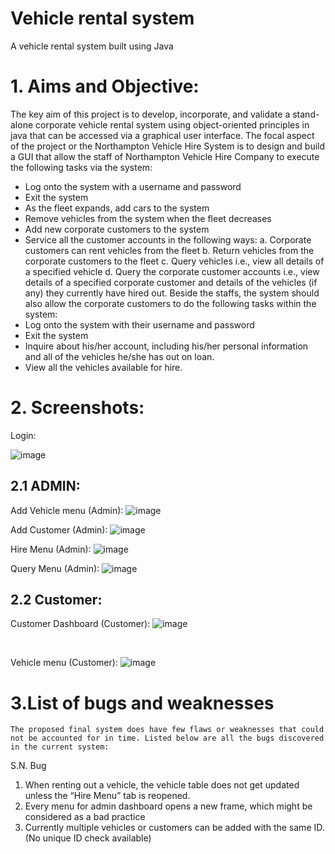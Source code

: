 # Vehicle rental system
A vehicle rental system built using Java

# 1. Aims and Objective:
The key aim of this project is to develop, incorporate, and validate a stand-alone corporate vehicle rental system using object-oriented principles in java that can be accessed via a graphical user interface.
The focal aspect of the project or the Northampton Vehicle Hire System is to design and build a GUI that allow the staff of Northampton Vehicle Hire Company to execute the following tasks via the system:
-	Log onto the system with a username and password
-	Exit the system
-	As the fleet expands, add cars to the system
-	Remove vehicles from the system when the fleet decreases
-	Add new corporate customers to the system
-	Service all the customer accounts in the following ways:
a.	Corporate customers can rent vehicles from the fleet
b.	Return vehicles from the corporate customers to the fleet
c.	Query vehicles i.e., view all details of a specified vehicle
d.	Query the corporate customer accounts i.e., view details of a specified corporate customer and details of the vehicles (if any) they currently have hired out.
Beside the staffs, the system should also allow the corporate customers to do the following tasks within the system:
-	Log onto the system with their username and password
-	Exit the system
-	Inquire about his/her account, including his/her personal information and all of the vehicles he/she has out on loan.
-	View all the vehicles available for hire.

# 2. Screenshots:

Login:
 
![image](https://user-images.githubusercontent.com/61860925/181877047-0a784256-527a-46cc-b8ae-492eff69783f.png)


  ## 2.1 ADMIN:
 
Add Vehicle menu (Admin): 
![image](https://user-images.githubusercontent.com/61860925/181877065-2299d941-82f6-4ee7-a595-fbc4ca18fd59.png)


Add Customer (Admin): 
  ![image](https://user-images.githubusercontent.com/61860925/181877073-43418df6-4782-45f3-a3a8-4bf1a76c7a26.png)



Hire Menu (Admin): 
![image](https://user-images.githubusercontent.com/61860925/181877082-c7b60029-0359-4643-9ac7-f889ebac9eea.png)


Query Menu (Admin):
![image](https://user-images.githubusercontent.com/61860925/181877089-0c66de12-eeac-4193-bbca-2004f936bea3.png)



 ## 2.2 Customer:
 
Customer Dashboard (Customer): 
![image](https://user-images.githubusercontent.com/61860925/181877097-f9dd7660-4154-41c3-83c3-f0e42b142d8e.png)

 
 
Vehicle menu (Customer):
![image](https://user-images.githubusercontent.com/61860925/181877098-200537d5-23c0-495f-846c-336b4551a988.png)


# 3.List of bugs and weaknesses 
	The proposed final system does have few flaws or weaknesses that could not be accounted for in time. Listed below are all the bugs discovered in the current system:
S.N.	Bug	                                                                                                      
1.	When renting out a vehicle, the vehicle table does not get updated unless the “Hire Menu” tab is reopened.      	
2.	Every menu for admin dashboard opens a new frame, which might be considered as a bad practice 	               
3.	Currently multiple vehicles or customers can be added with the same ID. (No unique ID check available)	         

